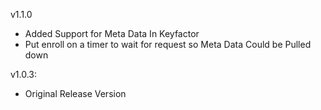 v1.1.0
- Added Support for Meta Data In Keyfactor
- Put enroll on a timer to wait for request so Meta Data Could be Pulled down

v1.0.3:
- Original Release Version
